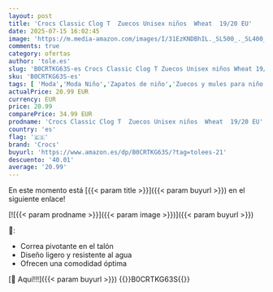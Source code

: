 ```yaml
---
layout: post
title: 'Crocs Classic Clog T  Zuecos Unisex niños  Wheat  19/20 EU'
date: 2025-07-15 16:02:45
image: 'https://m.media-amazon.com/images/I/31EzKNDBhIL._SL500_._SL400_.jpg'
comments: true
category: ofertas
author: 'tole.es'
slug: 'B0CRTKG63S-es Crocs Classic Clog T Zuecos Unisex niños Wheat 19/20 EU'
sku: 'B0CRTKG63S-es'
tags: [ 'Moda','Moda Niño','Zapatos de niño','Zuecos y mules para niño','crocs','zuecos','🇪🇸', ]
actualPrice: 20.99 EUR
currency: EUR
price: 20.99
comparePrice: 34.99 EUR
prodname: 'Crocs Classic Clog T  Zuecos Unisex niños  Wheat  19/20 EU'
country: 'es'
flag: '🇪🇸'
brand: 'Crocs'
buyurl: 'https://www.amazon.es/dp/B0CRTKG63S/?tag=tolees-21'
descuento: '40.01'
average: '20.99'
---
```


En este momento está [{{< param title >}}]({{< param buyurl >}}) en el siguiente enlace!

[![{{< param prodname >}}]({{< param image >}})]({{< param buyurl >}})

🔎:

- Correa pivotante en el talón
- Diseño ligero y resistente al agua
- Ofrecen una comodidad óptima

[🛒 Aquí!!!]({{< param buyurl >}})
{{<world>}}B0CRTKG63S{{</world>}}
